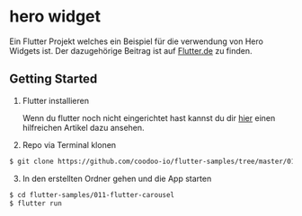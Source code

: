 # hero widget

Ein Flutter Projekt welches ein Beispiel für die verwendung von Hero Widgets ist. Der dazugehörige Beitrag ist auf [Flutter.de](https://flutter.de/artikel/flutter-carousel.html) zu finden.

## Getting Started

1. Flutter installieren

    Wenn du flutter noch nicht eingerichtet hast kannst du dir [hier](https://flutter.de/artikel/flutter-entwicklungsumgebung-einrichten.html) einen hilfreichen Artikel dazu ansehen.

2. Repo via Terminal klonen
```bash
$ git clone https://github.com/coodoo-io/flutter-samples/tree/master/011-flutter-carousel.git
```

3. In den erstellten Ordner gehen und die App starten
```bash
$ cd flutter-samples/011-flutter-carousel
$ flutter run
```